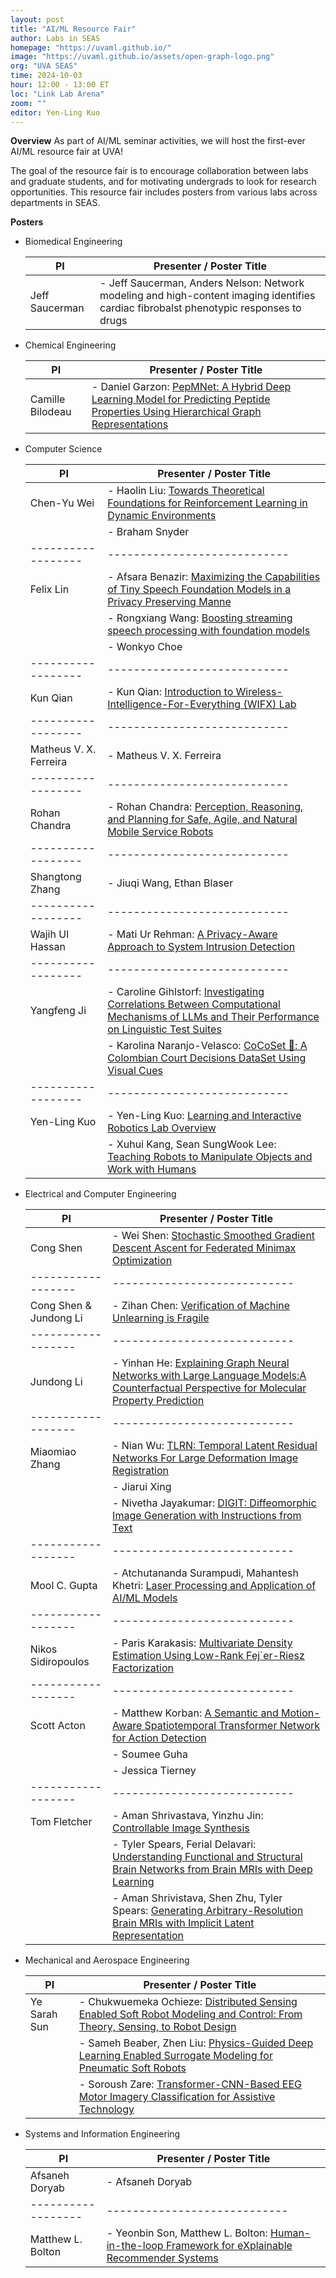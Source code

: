 ```yaml
---
layout: post
title: "AI/ML Resource Fair"
author: Labs in SEAS
homepage: "https://uvaml.github.io/"
image: "https://uvaml.github.io/assets/open-graph-logo.png"
org: "UVA SEAS"
time: 2024-10-03
hour: 12:00 - 13:00 ET
loc: "Link Lab Arena"
zoom: ""
editor: Yen-Ling Kuo
---
```


**Overview**
As part of AI/ML seminar activities, we will host the first-ever AI/ML resource fair at UVA!

The goal of the resource fair is to encourage collaboration between labs and graduate students, and for motivating undergrads to look for research opportunities. This resource fair includes posters from various labs across departments in SEAS.

**Posters**

- Biomedical Engineering

  | PI               | Presenter / Poster Title   |
  |------------------|----------------------------|
  | Jeff Saucerman   | - Jeff Saucerman, Anders Nelson: Network modeling and high-content imaging identifies cardiac fibrobalst phenotypic responses to drugs |

- Chemical Engineering

  | PI               | Presenter / Poster Title   |
  |------------------|----------------------------|
  | Camille Bilodeau | - Daniel Garzon: [PepMNet: A Hybrid Deep Learning Model for Predicting Peptide Properties Using Hierarchical Graph Representations](https://virginia.box.com/s/5eh7n8qy5wdxv6baevlqgpe28695jjwq)            |


- Computer Science

  | PI               | Presenter / Poster Title   |
  |------------------|----------------------------|
  | Chen-Yu Wei      | - Haolin Liu: [Towards Theoretical Foundations for Reinforcement Learning in Dynamic Environments](https://virginia.box.com/s/ph8jpj9kwh054pbc0gr39og7o1qqchkq)               |
  |                  | - Braham Snyder            |
  |------------------|----------------------------|
  | Felix Lin        | - Afsara Benazir: [Maximizing the Capabilities of Tiny Speech Foundation Models in a Privacy Preserving Manne](https://virginia.box.com/s/dplrobvr3tupx5qhbdaeal0oh71k61jv)           |
  |                  | - Rongxiang Wang: [Boosting streaming speech processing with foundation models](https://virginia.box.com/s/4p7b6688uvall9tknui1eog09ia3lb0y)           |
  |                  | - Wonkyo Choe              |
  |------------------|----------------------------|
  | Kun Qian         | - Kun Qian: [Introduction to Wireless-Intelligence-For-Everything (WIFX) Lab](https://virginia.box.com/s/0w9hzimf0nvqi5op547zjmcq8hvzqpcq)                 |
  |------------------|----------------------------|
  | Matheus V. X. Ferreira  | - Matheus V. X. Ferreira |
  |------------------|----------------------------|
  | Rohan Chandra    | - Rohan Chandra: [Perception, Reasoning, and Planning for Safe, Agile, and Natural Mobile Service Robots](https://virginia.box.com/s/8xr0fqomereet39od9o9w64fkdycpec9)            |
  |------------------|----------------------------|
  | Shangtong Zhang  | - Jiuqi Wang, Ethan Blaser |
  |------------------|----------------------------|
  | Wajih Ul Hassan  | - Mati Ur Rehman: [A Privacy-Aware Approach to System Intrusion Detection](https://virginia.box.com/s/o4nsr4owmlfcp412tvokqa2y1unq91pc)          |
  |------------------|----------------------------|
  | Yangfeng Ji      | - Caroline Gihlstorf: [Investigating Correlations Between Computational Mechanisms of LLMs and Their Performance on Linguistic Test Suites](https://virginia.box.com/s/tu0ma5s44s3obia4drqggad6zuiu6wid)       |
  |                  | - Karolina Naranjo-Velasco: [CoCoSet 🥥: A Colombian Court Decisions DataSet Using Visual Cues](https://virginia.box.com/s/2usj4lu6s0b5jo3n88v61xuxgys6fyei) |
  |------------------|----------------------------|
  | Yen-Ling Kuo     | - Yen-Ling Kuo: [Learning and Interactive Robotics Lab Overview](https://virginia.box.com/s/1rc0wag87em7qd2uk0p2aelwxs1hvvlu)             |
  |                  | - Xuhui Kang, Sean SungWook Lee: [Teaching Robots to Manipulate Objects and Work with Humans](https://virginia.box.com/s/1bu45gs8tfityx6akjes8r06x5kcth48) |

- Electrical and Computer Engineering

  | PI               | Presenter / Poster Title   |
  |------------------|----------------------------|
  | Cong Shen        | - Wei Shen: [Stochastic Smoothed Gradient Descent Ascent for Federated Minimax Optimization](https://virginia.box.com/s/2u003aei3igr0k3johgq6vno490btnkg)                 |
  |------------------|----------------------------|
  | Cong Shen & Jundong Li | - Zihan Chen: [Verification of Machine Unlearning is Fragile](https://virginia.box.com/s/1q95v8fx3oao7flqjanoeyko3fg8343s)               |
  |------------------|----------------------------|
  | Jundong Li       | - Yinhan He: [Explaining Graph Neural Networks with Large Language Models:A Counterfactual Perspective for Molecular Property Prediction](https://virginia.box.com/s/yorhrc6xinmpr70un3lip1yqgvstt3dd)                |
  |------------------|----------------------------|
  | Miaomiao Zhang   | - Nian Wu: [TLRN: Temporal Latent Residual Networks For Large Deformation Image Registration](https://virginia.box.com/s/sq7gnmt52f5a31kgkatd8a2hw37gve20)                  |
  |                  | - Jiarui Xing              |
  |                  | - Nivetha Jayakumar: [DIGIT: Diffeomorphic Image Generation with Instructions from Text](https://virginia.box.com/s/1372lbekq733p1tb0cjseesilman3sgy)        |
  |------------------|----------------------------|
  | Mool C. Gupta    | - Atchutananda Surampudi, Mahantesh Khetri: [Laser Processing and Application of AI/ML Models](https://virginia.box.com/s/o8op9gr7xepyl44blgzj8qvwqdje476t) |
  |------------------|----------------------------|
  | Nikos Sidiropoulos | - Paris Karakasis: [Multivariate Density Estimation Using Low-Rank Fej´er-Riesz Factorization](https://virginia.box.com/s/awrnq01vcyh014k12m4xntumm2bu1pg9)           |
  |------------------|----------------------------|
  | Scott Acton      | - Matthew Korban: [A Semantic and Motion-Aware Spatiotemporal Transformer Network for Action Detection](https://virginia.box.com/s/jbyjqdrue0jhhzjiqnq00hudfn75gmku)           |
  |                  | - Soumee Guha              |
  |                  | - Jessica Tierney          |
  |------------------|----------------------------|
  | Tom Fletcher     | - Aman Shrivastava, Yinzhu Jin: [Controllable Image Synthesis](https://virginia.box.com/s/kbrixkd6dh333ru8gqwnp0rtwyw574po)               |
  |                  | - Tyler Spears, Ferial Delavari: [Understanding Functional and Structural Brain Networks from Brain MRIs with Deep Learning](https://virginia.box.com/s/a6l320eypvvwnut0453g654vcfr5pr5d) |
  |                  | - Aman Shrivistava, Shen Zhu, Tyler Spears: [Generating Arbitrary-Resolution Brain MRIs with Implicit Latent Representation](https://virginia.box.com/s/ec16tzfh5nkhezzpiqrfxk2xe3uwt3r0) |

- Mechanical and Aerospace Engineering

  | PI               | Presenter / Poster Title   |
  |------------------|----------------------------|
  | Ye Sarah Sun     | - Chukwuemeka Ochieze: [Distributed Sensing Enabled Soft Robot Modeling and Control: From Theory, Sensing, to Robot Design](https://virginia.box.com/s/mn9cjrdrcuje2yqu6rwn3i3u5f6pft9c)      |
  |                  | - Sameh Beaber, Zhen Liu: [Physics-Guided Deep Learning Enabled Surrogate Modeling for Pneumatic Soft Robots](https://virginia.box.com/s/lzgqibfx7wqlug4nq6g654qdshmewxop)        |
  |                  | - Soroush Zare: [Transformer-CNN-Based EEG Motor Imagery Classification for Assistive Technology](https://virginia.box.com/s/umqz1muuhq9r2tba61qcqyb04pd0ug38)             |

- Systems and Information Engineering

  | PI               | Presenter / Poster Title   |
  |------------------|----------------------------|
  | Afsaneh Doryab   | - Afsaneh Doryab           |
  |------------------|----------------------------|
  | Matthew L. Bolton| - Yeonbin Son, Matthew L. Bolton: [Human-in-the-loop Framework for eXplainable Recommender Systems](https://virginia.box.com/s/3e6dsj4svqh1orcklwa8ag4ksq8v4mg1) |

